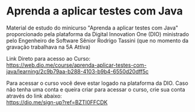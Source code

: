 # Aprenda a aplicar testes com Java

Material de estudo do minicurso "Aprenda a aplicar testes com Java" proporcionado pela plataforma da Digital Innovation One (DIO) ministrado pelo Engenheiro de Software Sênior Rodrigo Tassini (que no momento da gravação trabalhava na 5A Attiva)

Link Direto para acesso ao Curso: <br>
https://web.dio.me/course/aprenda-aplicar-testes-com-java/learning/2c9b79aa-b288-4103-b9b4-6550d20dff5c

Para acessar o curso você deve estar logado na plataforma da DIO.
Caso não tenha uma conta e queira criar para acessar o curso, crie sua conta através do link abaixo: <br>
https://dio.me/sign-up?ref=BZTI0FFCDK
